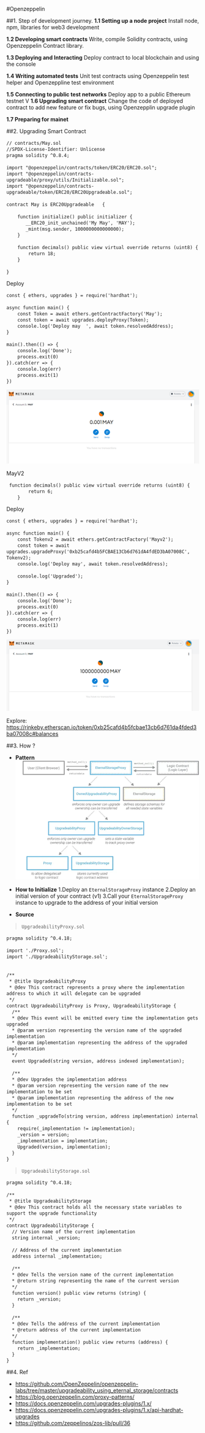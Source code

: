 #Openzeppelin

##1. Step of development journey.
**1.1 Setting up a node project**
    Install node, npm, libraries for web3 development

**1.2 Developing smart contracts**
    Write, compile Solidity contracts, using Openzeppelin Contract library.

**1.3 Deploying and Interacting**
    Deploy contract to local blockchain and using the console

**1.4 Writing automated tests**
    Unit test contracts using Openzeppelin test helper and  Openzeppline test environment

**1.5 Connecting to public test networks**
    Deploy app to a public Ethereum testnet
V
**1.6 Upgrading smart contract**
    Change the code of deployed contract to add new feature or fix bugs, using Openzepplin upgrade plugin

**1.7 Preparing for mainet**


##2. Upgrading Smart Contract
```
// contracts/May.sol
//SPDX-License-Identifier: Unlicense
pragma solidity ^0.8.4;

import "@openzeppelin/contracts/token/ERC20/ERC20.sol";
import "@openzeppelin/contracts-upgradeable/proxy/utils/Initializable.sol";
import "@openzeppelin/contracts-upgradeable/token/ERC20/ERC20Upgradeable.sol";

contract May is ERC20Upgradeable   {

    function initialize() public initializer {
       __ERC20_init_unchained('My May', 'MAY');
       _mint(msg.sender, 1000000000000000);
    }

    function decimals() public view virtual override returns (uint8) {
        return 18;
    }

}

```
Deploy
```
const { ethers, upgrades } = require('hardhat');

async function main() {
    const Token = await ethers.getContractFactory('May');
    const token = await upgrades.deployProxy(Token);
    console.log('Deploy may  ', await token.resolvedAddress);
}

main().then(() => {
    console.log('Done');
    process.exit(0)
}).catch(err => {
    console.log(err)
    process.exit(1)
})
```
![The San Juan Mountains are beautiful!](@/../../../_images/metamask_upgrade.png)


MayV2 

```
 function decimals() public view virtual override returns (uint8) {
        return 6;
    }
```
Deploy
```
const { ethers, upgrades } = require('hardhat');

async function main() {
    const Tokenv2 = await ethers.getContractFactory('Mayv2');
    const token = await upgrades.upgradeProxy('0xb25cafd4b5FCBAE13Cb6d761dA4fdED3bA07008C', Tokenv2);
    console.log('Deploy may', await token.resolvedAddress);

    console.log('Upgraded');
}

main().then(() => {
    console.log('Done');
    process.exit(0)
}).catch(err => {
    console.log(err)
    process.exit(1)
})
```
![The San Juan Mountains are beautiful!](@/../../../_images/metamask_upgrade_1.png)

Explore: https://rinkeby.etherscan.io/token/0xb25cafd4b5fcbae13cb6d761da4fded3ba07008c#balances

##3. How ? 
- **Pattern**
![The San Juan Mountains are beautiful!](@/../../../_images/proxy_pattern.webp)

- **How to Initialize**
1.Deploy an `EternalStorageProxy` instance
2.Deploy an initial version of your contract (v1)
3.Call your `EternalStorageProxy` instance to upgrade to the address of your initial version


- **Source**
>`UpgradeabilityProxy.sol`
```
pragma solidity ^0.4.18;

import './Proxy.sol';
import './UpgradeabilityStorage.sol';


/**
 * @title UpgradeabilityProxy
 * @dev This contract represents a proxy where the implementation address to which it will delegate can be upgraded
 */
contract UpgradeabilityProxy is Proxy, UpgradeabilityStorage {
  /**
  * @dev This event will be emitted every time the implementation gets upgraded
  * @param version representing the version name of the upgraded implementation
  * @param implementation representing the address of the upgraded implementation
  */
  event Upgraded(string version, address indexed implementation);

  /**
  * @dev Upgrades the implementation address
  * @param version representing the version name of the new implementation to be set
  * @param implementation representing the address of the new implementation to be set
  */
  function _upgradeTo(string version, address implementation) internal {
    require(_implementation != implementation);
    _version = version;
    _implementation = implementation;
    Upgraded(version, implementation);
  }
}
```

> `UpgradeabilityStorage.sol`
```
pragma solidity ^0.4.18;

/**
 * @title UpgradeabilityStorage
 * @dev This contract holds all the necessary state variables to support the upgrade functionality
 */
contract UpgradeabilityStorage {
  // Version name of the current implementation
  string internal _version;

  // Address of the current implementation
  address internal _implementation;

  /**
  * @dev Tells the version name of the current implementation
  * @return string representing the name of the current version
  */
  function version() public view returns (string) {
    return _version;
  }

  /**
  * @dev Tells the address of the current implementation
  * @return address of the current implementation
  */
  function implementation() public view returns (address) {
    return _implementation;
  }
}
```
##4. Ref
- https://github.com/OpenZeppelin/openzeppelin-labs/tree/master/upgradeability_using_eternal_storage/contracts
- https://blog.openzeppelin.com/proxy-patterns/
- https://docs.openzeppelin.com/upgrades-plugins/1.x/
- https://docs.openzeppelin.com/upgrades-plugins/1.x/api-hardhat-upgrades
- https://github.com/zeppelinos/zos-lib/pull/36